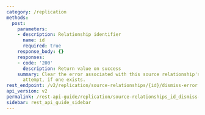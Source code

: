 ```yaml
---
category: /replication
methods:
  post:
    parameters:
    - description: Relationship identifier
      name: id
      required: true
    response_body: {}
    responses:
    - code: '200'
      description: Return value on success
    summary: Clear the error associated with this source relationship's last replication
      attempt, if one exists.
rest_endpoint: /v2/replication/source-relationships/{id}/dismiss-error
api_version: v2
permalink: /rest-api-guide/replication/source-relationships_id_dismiss-error.html
sidebar: rest_api_guide_sidebar
---
```

